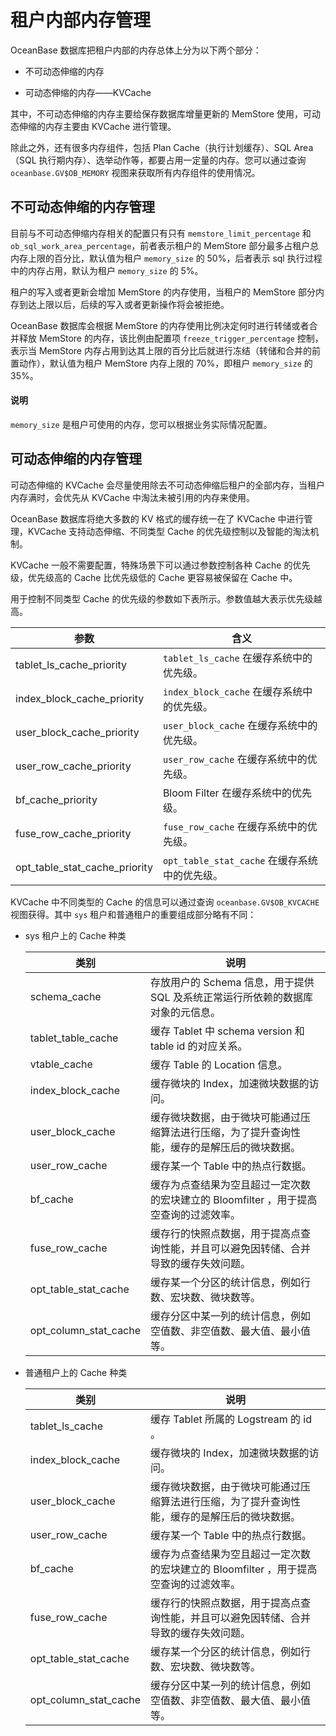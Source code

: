 # 租户内部内存管理

OceanBase 数据库把租户内部的内存总体上分为以下两个部分：

* 不可动态伸缩的内存

* 可动态伸缩的内存——KVCache

其中，不可动态伸缩的内存主要给保存数据库增量更新的 MemStore 使用，可动态伸缩的内存主要由 KVCache 进行管理。

除此之外，还有很多内存组件，包括 Plan Cache（执行计划缓存）、SQL Area（SQL 执行期内存）、选举动作等，都要占用一定量的内存。您可以通过查询 `oceanbase.GV$OB_MEMORY` 视图来获取所有内存组件的使用情况。

## 不可动态伸缩的内存管理

目前与不可动态伸缩内存相关的配置只有只有 `memstore_limit_percentage` 和 `ob_sql_work_area_percentage`，前者表示租户的 MemStore 部分最多占租户总内存上限的百分比，默认值为租户 `memory_size` 的 50%，后者表示 sql 执行过程中的内存占用，默认为租户 `memory_size` 的 5%。

租户的写入或者更新会增加 MemStore 的内存使用，当租户的 MemStore 部分内存到达上限以后，后续的写入或者更新操作将会被拒绝。

OceanBase 数据库会根据 MemStore 的内存使用比例决定何时进行转储或者合并释放 MemStore 的内存，该比例由配置项 `freeze_trigger_percentage` 控制，表示当 MemStore 内存占用到达其上限的百分比后就进行冻结（转储和合并的前置动作），默认值为租户 MemStore 内存上限的 70%，即租户 `memory_size` 的 35%。

  <main id="notice" type='explain'>
    <h4>说明</h4>
    <p><code>memory_size</code> 是租户可使用的内存，您可以根据业务实际情况配置。</p>
  </main>

## 可动态伸缩的内存管理

可动态伸缩的 KVCache 会尽量使用除去不可动态伸缩后租户的全部内存，当租户内存满时，会优先从 KVCache 中淘汰未被引用的内存来使用。

OceanBase 数据库将绝大多数的 KV 格式的缓存统一在了 KVCache 中进行管理，KVCache 支持动态伸缩、不同类型 Cache 的优先级控制以及智能的淘汰机制。

KVCache 一般不需要配置，特殊场景下可以通过参数控制各种 Cache 的优先级，优先级高的 Cache 比优先级低的 Cache 更容易被保留在 Cache 中。

用于控制不同类型 Cache 的优先级的参数如下表所示。参数值越大表示优先级越高。

|                参数                |          含义          |
|----------------------------------|----------------------|
| tablet_ls_cache_priority         | `tablet_ls_cache` 在缓存系统中的优先级。|
| index_block_cache_priority       | `index_block_cache` 在缓存系统中的优先级。|
| user_block_cache_priority        | `user_block_cache` 在缓存系统中的优先级。     |
| user_row_cache_priority          | `user_row_cache` 在缓存系统中的优先级。   |
| bf_cache_priority                | Bloom Filter 在缓存系统中的优先级。 |
| fuse_row_cache_priority          | `fuse_row_cache` 在缓存系统中的优先级。     |
| opt_table_stat_cache_priority    | `opt_table_stat_cache` 在缓存系统中的优先级。|

KVCache 中不同类型的 Cache 的信息可以通过查询 `oceanbase.GV$OB_KVCACHE` 视图获得。其中 `sys` 租户和普通租户的重要组成部分略有不同：

* sys 租户上的 Cache 种类

  |           类别            |                            说明                             |
  |---------------------------|------------------------------------------------------------|
  | schema_cache              | 存放用户的 Schema 信息，用于提供 SQL 及系统正常运行所依赖的数据库对象的元信息。            |
  | tablet_table_cache        | 缓存 Tablet 中 schema version 和 table id 的对应关系。|
  | vtable_cache              | 缓存 Table 的 Location 信息。             |
  | index_block_cache         | 缓存微块的 Index，加速微块数据的访问。                                    |
  | user_block_cache          | 缓存微块数据，由于微块可能通过压缩算法进行压缩，为了提升查询性能，缓存的是解压后的微块数据。            |
  | user_row_cache            | 缓存某一个 Table 中的热点行数据。|
  | bf_cache                  | 缓存为点查结果为空且超过一定次数的宏块建立的 Bloomfilter ，用于提高空查询的过滤效率。|
  | fuse_row_cache            | 缓存行的快照点数据，用于提高点查询性能，并且可以避免因转储、合并导致的缓存失效问题。                |
  | opt_table_stat_cache      | 缓存某一个分区的统计信息，例如行数、宏块数、微块数等。                                                                      |
  | opt_column_stat_cache     | 缓存分区中某一列的统计信息，例如空值数、非空值数、最大值、最小值等。|

* 普通租户上的 Cache 种类

  |        类别         |                       说明                       |
  |--------------------|--------------------------------------------------|
  | tablet_ls_cache   | 缓存 Tablet 所属的 Logstream 的 id 。|
  | index_block_cache | 缓存微块的 Index，加速微块数据的访问。                         |
  | user_block_cache  | 缓存微块数据，由于微块可能通过压缩算法进行压缩，为了提升查询性能，缓存的是解压后的微块数据。 |
  | user_row_cache    | 缓存某一个 Table 中的热点行数据。|
  | bf_cache          | 缓存为点查结果为空且超过一定次数的宏块建立的 Bloomfilter ，用于提高空查询的过滤效率。|
  | fuse_row_cache    | 缓存行的快照点数据，用于提高点查询性能，并且可以避免因转储、合并导致的缓存失效问题。     |
  | opt_table_stat_cache| 缓存某一个分区的统计信息，例如行数、宏块数、微块数等。|
  | opt_column_stat_cache| 缓存分区中某一列的统计信息，例如空值数、非空值数、最大值、最小值等。|

